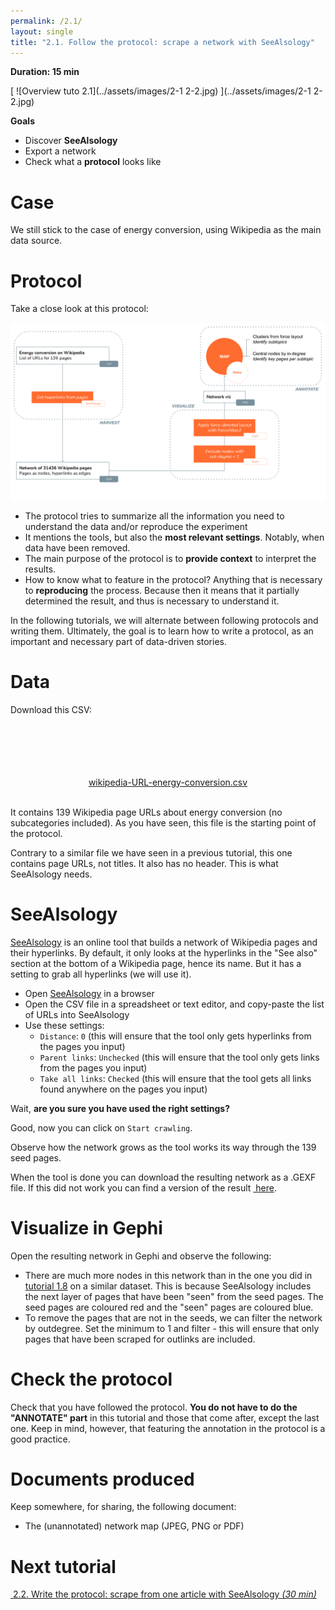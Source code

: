 ```yaml
---
permalink: /2.1/
layout: single
title: "2.1. Follow the protocol: scrape a network with SeeAlsology"
---
```


**Duration: 15 min**

[
	![Overview tuto 2.1](../assets/images/2-1 2-2.jpg)
](../assets/images/2-1 2-2.jpg)

**Goals**
* Discover **SeeAlsology**
* Export a network
* Check what a **protocol** looks like

# Case

We still stick to the case of energy conversion, using Wikipedia as the main data source.

# Protocol

Take a close look at this protocol:

[
	![Protocol](../assets/images/2-1/Protocol_Tutorial2-1.svg)
](../assets/images/2-1/Protocol_Tutorial2-1.svg)

* The protocol tries to summarize all the information you need to understand the data and/or reproduce the experiment
* It mentions the tools, but also the **most relevant settings**. Notably, when data have been removed.
* The main purpose of the protocol is to **provide context** to interpret the results.
* How to know what to feature in the protocol? Anything that is necessary to **reproducing** the process. Because then it means that it partially determined the result, and thus is necessary to understand it.

<div class="notice--info">In the following tutorials, we will alternate between following protocols and writing them. Ultimately, the goal is to learn how to write a protocol, as an important and necessary part of data-driven stories.</div>

# Data

Download this CSV:

<center><a href="../assets/data/2-1/wikipedia-URL-energy-conversion.csv">
	<i class="fas fa-file-csv" style="font-size:5em"></i><br>
	wikipedia-URL-energy-conversion.csv
</a><br><br></center>

It contains 139 Wikipedia page URLs about energy conversion (no subcategories included). As you have seen, this file is the starting point of the protocol.

<div class="notice">Contrary to a similar file we have seen in a previous tutorial, this one contains page URLs, not titles. It also has no header. This is what SeeAlsology needs.</div>

# SeeAlsology

[SeeAlsology](https://densitydesign.github.io/strumentalia-seealsology/) is an online tool that builds a network of Wikipedia pages and their hyperlinks. By default, it only looks at the hyperlinks in the "See also" section at the bottom of a Wikipedia page, hence its name. But it has a setting to grab all hyperlinks (we will use it).

* Open [SeeAlsology](https://densitydesign.github.io/strumentalia-seealsology/) in a browser
* Open the CSV file in a spreadsheet or text editor, and copy-paste the list of URLs into SeeAlsology
* Use these settings:
	* ```Distance```: ```0``` (this will ensure that the tool only gets hyperlinks from the pages you input)
	* ```Parent links```: ```Unchecked``` (this will ensure that the tool only gets links from the pages you input)
	* ```Take all links```: ```Checked``` (this will ensure that the tool gets all links found anywhere on the pages you input)

Wait, **are you sure you have used the right settings?**

Good, now you can click on ```Start crawling```.

Observe how the network grows as the tool works its way through the 139 seed pages.

When the tool is done you can download the resulting network as a .GEXF file. If this did not work you can find a version of the result [<i class="fas fa-file"></i>&nbsp;here](../assets/data/2-1/seealsology-network.gexf).

# Visualize in Gephi

Open the resulting network in Gephi and observe the following:
* There are much more nodes in this network than in the one you did in [tutorial 1.8](../1.8/) on a similar dataset. This is because SeeAlsology includes the next layer of pages that have been "seen" from the seed pages. The seed pages are coloured red and the "seen" pages are coloured blue.
* To remove the pages that are not in the seeds, we can filter the network by outdegree. Set the minimum to 1 and filter - this will ensure that only pages that have been scraped for outlinks are included.

# Check the protocol

Check that you have followed the protocol. **You do not have to do the "ANNOTATE" part** in this tutorial and those that come after, except the last one. Keep in mind, however, that featuring the annotation in the protocol is a good practice.

# Documents produced

Keep somewhere, for sharing, the following document:
* The (unannotated) network map (JPEG, PNG or PDF)

# Next tutorial

[<i class="fas fa-forward"></i>&nbsp;2.2. Write the protocol: scrape from one article with SeeAlsology *(30 min)*](../2.2/)
